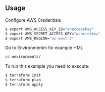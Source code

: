 
## Usage

Configure AWS Credentials

```bash
$ export AWS_ACCESS_KEY_ID="anaccesskey"
$ export AWS_SECRET_ACCESS_KEY="asecretkey"
$ export AWS_REGION="us-west-2"
```

Go to Environmentm for example HML 
```bash
cd environments/
```

To run this example you need to execute:

```bash
$ terraform init
$ terraform plan
$ terraform apply
```
